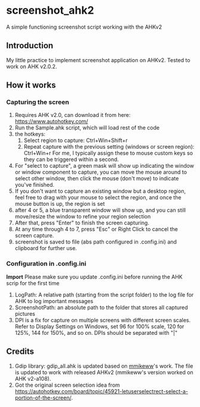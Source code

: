 # screenshot_ahk2
A simple functioning screenshot script working with the AHKv2

## Introduction
My little practice to implement screenshot application on AHKv2. Tested to work on AHK v2.0.2.

## How it works
### Capturing the screen
1. Requires AHK v2.0, can download it from here: https://www.autohotkey.com/
2. Run the Sample.ahk script, which will load rest of the code
3. the hotkeys:
    1. Select region to capture: Ctrl+Win+Shift+r
    2. Repeat capture with the previous setting (windows or screen region): Ctrl+Win+r
    For me, I typically assign these to mouse custom keys so they can be triggered within a second.
4. For "select to capture", a green mask will show up indicating the window or window component to capture, you can move the mouse around to select other window, then click the mouse (don't move) to indicate you've finished.
5. If you don't want to capture an existing window but a desktop region, feel free to drag with your mouse to select the region, and once the mouse button is up, the region is set
6. after 4 or 5, a blue transparent window will show up, and you can still move/resize the window to refine your region selection
7. After that, press "Enter" to finish the screen capturing.
8. At any time through 4 to 7, press "Esc" or Right Click to cancel the screen capture.
9. screenshot is saved to file (abs path configured in .config.ini) and clipboard for further use.

### Configuration in .config.ini
__Import__ Please make sure you update .config.ini before running the AHK scrip for the first time
1. LogPath: A relative path (starting from the script folder) to the log file for AHK to log important messages
2. ScreenshotPath: an absolute path to the folder that stores all captured pictures
3. DPI is a fix for capture on multiple screens with different screen scales. Refer to Display Settings on Windows, set 96 for 100% scale, 120 for 125%, 144 for 150%, and so on. DPIs should be separated with "|"


## Credits
1. Gdip library: gdip_all.ahk is updated based on [mmikeww](https://github.com/mmikeww/AHKv2-Gdip)'s work. The file is updated to work with released AHKv2 (mmikeww's version worked on AHK v2-a108).
2. Got the original screen selection idea from https://autohotkey.com/board/topic/45921-letuserselectrect-select-a-portion-of-the-screen/.
